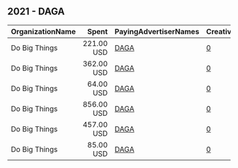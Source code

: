 ## 2021 - DAGA 
|OrganizationName|Spent|PayingAdvertiserNames|CreativeUrls|Impressions|Genders|AgeBrackets|CountryCodes|BillingAddresses|CandidateBallotInformation|
|:---|---:|:---|:---|---:|:---|:---|:---|:---|:---|
|Do Big Things|221.00 USD|[DAGA](2021/DAGA.md)|[0](https://www.snap.com/political-ads/asset/0f7311e602b4a4c9e7a9a255634d671915e9be51fd81ff6ac3ca9ad00bc211f4?mediaType=png)|14,735||18+|united states|"PO Box 128,Mill Valley,94942,US"||
|Do Big Things|362.00 USD|[DAGA](2021/DAGA.md)|[0](https://www.snap.com/political-ads/asset/df8e9a28c5f30bebb93cafdc3565c98d60f00b3c72e0576b254c5e1ebe177e91?mediaType=mp4)|19,985||18+|united states|"PO Box 128,Mill Valley,94942,US"||
|Do Big Things|64.00 USD|[DAGA](2021/DAGA.md)|[0](https://www.snap.com/political-ads/asset/0f7311e602b4a4c9e7a9a255634d671915e9be51fd81ff6ac3ca9ad00bc211f4?mediaType=png)|4,139||18+|united states|"PO Box 128,Mill Valley,94942,US"||
|Do Big Things|856.00 USD|[DAGA](2021/DAGA.md)|[0](https://www.snap.com/political-ads/asset/ce3b0f1af5a9dbf2bfadd5a58d6dec0ab75089c377bcb6dc199c858797806e5c?mediaType=mp4)|51,609||18+|united states|"PO Box 128,Mill Valley,94942,US"||
|Do Big Things|457.00 USD|[DAGA](2021/DAGA.md)|[0](https://www.snap.com/political-ads/asset/ce3b0f1af5a9dbf2bfadd5a58d6dec0ab75089c377bcb6dc199c858797806e5c?mediaType=mp4)|43,867||18+|united states|"PO Box 128,Mill Valley,94942,US"||
|Do Big Things|85.00 USD|[DAGA](2021/DAGA.md)|[0](https://www.snap.com/political-ads/asset/df8e9a28c5f30bebb93cafdc3565c98d60f00b3c72e0576b254c5e1ebe177e91?mediaType=mp4)|6,904||18+|united states|"PO Box 128,Mill Valley,94942,US"||
